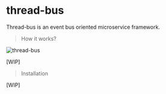 # thread-bus
Thread-bus is an event bus oriented microservice framework.

> How it works?

![thread-bus](https://cloud.githubusercontent.com/assets/10322046/16748412/9fea3ada-47cc-11e6-94b7-8c8af336cfff.png)

[WIP]

> Installation

[WIP]
